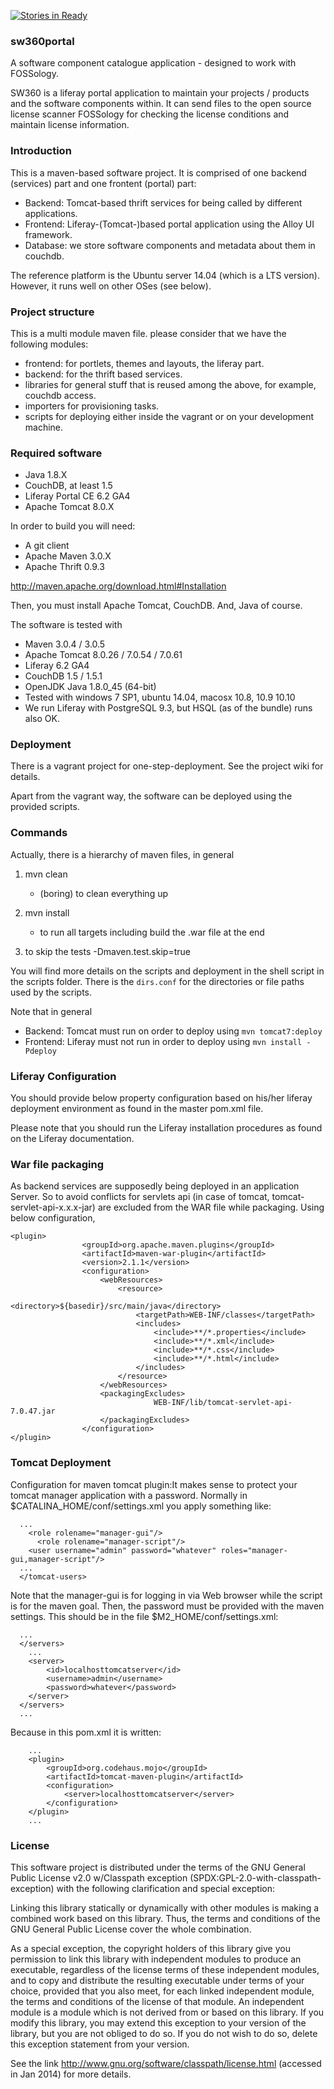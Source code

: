 [![Stories in Ready](https://badge.waffle.io/siemens/sw360portal.png?label=ready&title=Ready)](https://waffle.io/siemens/sw360portal)
### sw360portal

A software component catalogue application - designed to work with FOSSology.

SW360 is a liferay portal application to maintain your projects / products and
the software components within. It can send files to the open source
license scanner FOSSology for checking the license conditions and 
maintain license information.

### Introduction

This is a maven-based software project. It is comprised of one backend (services) part
and one frontent (portal) part:

* Backend: Tomcat-based thrift services for being called by different applications.
* Frontend: Liferay-(Tomcat-)based portal application using the Alloy UI framework.
* Database: we store software components and metadata about them in couchdb.

The reference platform is the Ubuntu server 14.04 (which is a LTS version). However, it
runs well on other OSes (see below).

### Project structure

This is a multi module maven file. please consider that we have the following modules:

* frontend: for portlets, themes and layouts, the liferay part.
* backend: for the thrift based services.
* libraries for general stuff that is reused among the above, for example, couchdb access.
* importers for provisioning tasks.
* scripts for deploying either inside the vagrant or on your development machine.

### Required software

* Java 1.8.X
* CouchDB, at least 1.5
* Liferay Portal CE 6.2 GA4
* Apache Tomcat 8.0.X

In order to build you will need:

* A git client
* Apache Maven 3.0.X
* Apache Thrift 0.9.3

http://maven.apache.org/download.html#Installation

Then, you must install Apache Tomcat, CouchDB. And, Java of course.

The software is tested with

* Maven 3.0.4 / 3.0.5
* Apache Tomcat 8.0.26 / 7.0.54 / 7.0.61
* Liferay 6.2 GA4
* CouchDB 1.5 / 1.5.1
* OpenJDK Java 1.8.0_45 (64-bit) 
* Tested with windows 7 SP1, ubuntu 14.04, macosx 10.8, 10.9 10.10
* We run Liferay with PostgreSQL 9.3, but HSQL (as of the bundle) runs also OK.

### Deployment

There is a vagrant project for one-step-deployment. See the project wiki for details.

Apart from the vagrant way, the software can be deployed using the provided scripts.

### Commands

Actually, there is a hierarchy of maven files, in general

1. mvn clean
	- (boring) to clean everything up

2. mvn install
	- to run all targets including build the .war file at the end

3. to skip the tests
	-Dmaven.test.skip=true
	
You will find more details on the scripts and deployment in the shell
script in the scripts folder. There is the ```dirs.conf``` for the directories
or file paths used by the scripts.

Note that in general

* Backend: Tomcat must run on order to deploy using ```mvn tomcat7:deploy```
* Frontend: Liferay must not run in order to deploy using ```mvn install -Pdeploy```

### Liferay Configuration

You should provide below property configuration based on his/her liferay deployment
environment as found in the master pom.xml file.

Please note that you should run the Liferay installation procedures as found on the
Liferay documentation.

### War file packaging

As backend services are supposedly being deployed in an application Server.
So to avoid conflicts for servlets api (in case of tomcat, tomcat-servlet-api-x.x.x-jar)
are excluded from the WAR file while packaging. Using below configuration,

```
<plugin>
				<groupId>org.apache.maven.plugins</groupId>
				<artifactId>maven-war-plugin</artifactId>
				<version>2.1.1</version>
				<configuration>
					<webResources>
						<resource>
							<directory>${basedir}/src/main/java</directory>
							<targetPath>WEB-INF/classes</targetPath>
							<includes>
								<include>**/*.properties</include>
								<include>**/*.xml</include>
								<include>**/*.css</include>
								<include>**/*.html</include>
							</includes>
						</resource>
					</webResources>
					<packagingExcludes>
        					    WEB-INF/lib/tomcat-servlet-api-7.0.47.jar
         		 	</packagingExcludes>
				</configuration>
</plugin>
```

### Tomcat Deployment

Configuration for maven tomcat plugin:It makes sense to
protect your tomcat manager application with a password.
Normally in $CATALINA_HOME/conf/settings.xml you apply
something like:

```
  ...
    <role rolename="manager-gui"/>
	  <role rolename="manager-script"/>
    <user username="admin" password="whatever" roles="manager-gui,manager-script"/>
  ...
  </tomcat-users>
```

Note that the manager-gui is for logging in via Web browser
while the script is for the maven goal.
Then, the password must be provided with the maven settings.
This should be in the file $M2_HOME/conf/settings.xml:

```
  ...
  </servers>
    ...
    <server>
        <id>localhosttomcatserver</id>
        <username>admin</username>
        <password>whatever</password>
    </server>
  </servers>
  ...
```

 Because in this pom.xml it is written:

```
    ...
    <plugin>
        <groupId>org.codehaus.mojo</groupId>
        <artifactId>tomcat-maven-plugin</artifactId>
        <configuration>
            <server>localhosttomcatserver</server>
        </configuration>
    </plugin>
	...
```

### License

This software project is distributed under the terms of the
GNU General Public License v2.0 w/Classpath exception
(SPDX:GPL-2.0-with-classpath-exception) with the following
clarification and special exception:

Linking this library statically or dynamically with other modules
is making a combined work based on this library. Thus, the terms
and conditions of the GNU General Public License cover the whole
combination.

As a special exception, the copyright holders of this library
give you permission to link this library with independent modules
to produce an executable, regardless of the license terms of these
independent modules, and to copy and distribute the resulting
executable under terms of your choice, provided that you also
meet, for each linked independent module, the terms and conditions
of the license of that module. An independent module is a module
which is not derived from or based on this library. If you modify
this library, you may extend this exception to your version of the
library, but you are not obliged to do so. If you do not wish to
do so, delete this exception statement from your version.

See the link http://www.gnu.org/software/classpath/license.html
(accessed in Jan 2014) for more details.

